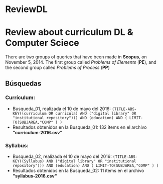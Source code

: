 # ReviewDL
Review about curriculum DL &amp; Computer Sciece
========

There are two groups of queries that have been made in **Scopus**, on November 5, 2014. The first group called *Problems of Elements* (**PE**), and the second group called *Problems of Process* (**PP**)


Búsquedas
--------

### Currículum:
* Busqueda_01, realizada el 10 de mayo del 2016:
	`(TITLE-ABS-KEY((curriculum OR curricula) AND ("digital library" OR "institutional repository"))) AND (education) AND ( LIMIT-TO(SUBJAREA,"COMP" ) )`
* Resultados obtenidos en la Busqueda_01: 132 ítems en el archivo **"curriculum-2016.csv"**

### Syllabus:
* Busqueda_02, realizada el 10 de mayo del 2016:
	`(TITLE-ABS-KEY((Syllabus) AND ("digital library" OR "institutional repository"))) AND (education) AND ( LIMIT-TO(SUBJAREA,"COMP" ) )`
* Resultados obtenidos en la Busqueda_02: 11 ítems en el archivo **"syllabus-2016.csv"**
